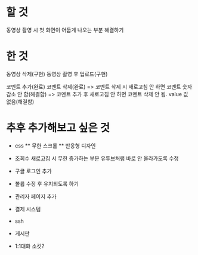 # 할 것
동영상 촬영 시 첫 화면이 어둡게 나오는 부분 해결하기


# 한 것 
동영상 삭제(구현)
동영상 촬영 후 업로드(구현)

코멘트 추가(완료)
코멘트 삭제(완료)
=> 코멘트 삭제 시 새로고침 안 하면 코멘트 숫자 감소 안 함(해결함)
=> 코멘트 추가 후 새로고침 안 하면 코멘트 삭제 안 됨. value 값 없음(해결함) 



# 추후 추가해보고 싶은 것

* css
** 무한 스크롤
** 반응형 디자인

* 조회수 새로고침 시 무한 증가하는 부분 유튜브처럼 바로 안 올라가도록 수정
* 구글 로그인 추가
* 볼륨 수정 후 유지되도록 하기

* 관리자 페이지 추가
* 결제 시스템
* ssh
* 게시판
* 1:1대화 소킷?